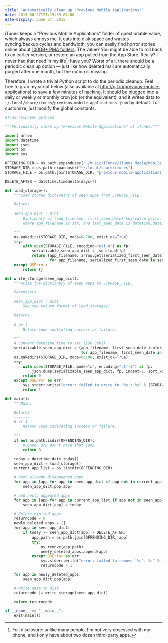 ```yaml
---
title: 'Automatically clean up "Previous Mobile Applications"'
date: 2015-06-27T21:19:59-07:00
date-display: June 27, 2015
---
```

iTunes keeps a "Previous Mobile Applications" folder of questionable value, which always annoys me. It eats into disk space and wastes syncing/backup cycles and bandwidth; you can easily find horror stories online about [100GB+ PMA folders](http://forums.macrumors.com/threads/5-years-of-deleted-iphone-apps-accumulated-in-my-itunes-library.1781676/#post-19749496). The value? You might be able to roll back to an earlier version, or restore an app pulled from the App Store. Really? I never had that need in my life[^disclosure]; have you? Worst of all, there should be a periodic clean up option — just like how deleted mail are automatically purged after one month, but the option is missing.

[^disclosure]: Full disclosure: unlike many people, I'm not very obsessed with my phone, and I only have about two dozen third-party apps.

Therefore, I wrote a trivial Python script to do the periodic cleanup. Feel free to grab my script below (also available at <http://git.io/previous-mobile-applications>) to save a few minutes of hacking. It should be plugged into a daily or weekly or monthly cron job (or the equivalent), and it writes data to `~/.local/share/itunes/previous-mobile-applications.json` by default. To customize, just modify the global constants.

```python
#!/usr/bin/env python3

"""Periodically clean up "Previous Mobile Applications" of iTunes."""

import arrow
import datetime
import json
import os
import sys

OFFENDING_DIR = os.path.expanduser("~/Music/iTunes/iTunes Media/Mobile Applications/Previous Mobile Applications")
STORAGE_DIR = os.path.expanduser("~/.local/share/itunes")
STORAGE_FILE = os.path.join(STORAGE_DIR, "previous-mobile-applications.json")

DELETE_AFTER = datetime.timedelta(days=7)

def load_storage():
    """Load stored dictionary of seen apps from STORAGE_FILE.

    Returns
    -------
    seen_app_dict : dict
        Dictionary of (app_filename, first_seen_date) key-value pairs,
        where app_filename is str, and last_seen_date is datetime.date.

    """
    os.makedirs(STORAGE_DIR, mode=0o700, exist_ok=True)
    try:
        with open(STORAGE_FILE, encoding="utf-8") as fp:
            serializable_seen_app_dict = json.load(fp)
            return {app_filename: arrow.get(serialized_first_seen_date).date()
                    for app_filename, serialized_first_seen_date in serializable_seen_app_dict.items()}
    except OSError:
        return {}

def write_storage(seen_app_dict):
    """Write the dictionary of seen apps to STORAGE_FILE.

    Parameters
    ----------
    seen_app_dict : dict
        See the return format of load_storage().

    Returns
    -------
    0 or 1
        Return code indicating success or failure.

    """
    # convert datetime.time to str (ISO 8601)
    serializable_seen_app_dict = {app_filename: first_seen_date.isoformat()
                                  for app_filename, first_seen_date in seen_app_dict.items()}
    os.makedirs(STORAGE_DIR, mode=0o700, exist_ok=True)
    try:
        with open(STORAGE_FILE, mode="w", encoding="utf-8") as fp:
            json.dump(serializable_seen_app_dict, fp, indent=2, sort_keys=True)
        return 0
    except OSError as err:
        sys.stderr.write("error: failed to write to '%s': %s" % (STORAGE_FILE, str(err)))
        return 1

def main():
    """Main.

    Returns
    -------
    0 or 1
        Return code indicating success or failure.

    """
    if not os.path.isdir(OFFENDING_DIR):
        # good, you don't have that junk
        return 0

    today = datetime.date.today()
    seen_app_dict = load_storage()
    current_app_list = os.listdir(OFFENDING_DIR)

    # boot already disappeared apps
    for app in [app for app in seen_app_dict if app not in current_app_list]:
        seen_app_dict.pop(app)

    # add newly appeared apps
    for app in [app for app in current_app_list if app not in seen_app_dict]:
        seen_app_dict[app] = today

    # delete expired apps
    returncode = 0
    newly_deleted_apps = []
    for app in seen_app_dict:
        if today >= seen_app_dict[app] + DELETE_AFTER:
            app_path = os.path.join(OFFENDING_DIR, app)
            try:
                os.remove(app_path)
                newly_deleted_apps.append(app)
            except OSError as err:
                sys.stderr.write("error: failed to remove '%s': %s" % (app_path, str(err)))
                returncode = 1

    for app in newly_deleted_apps:
        seen_app_dict.pop(app)

    # write data to disk
    returncode |= write_storage(seen_app_dict)

    return returncode

if __name__ == "__main__":
    exit(main())
```
